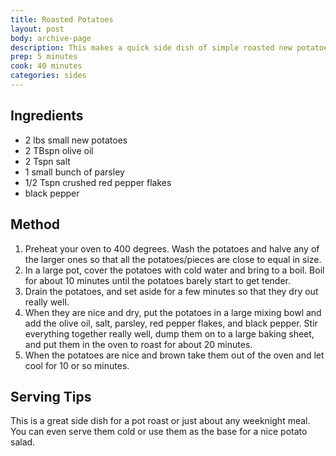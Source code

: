 ```yaml
---
title: Roasted Potatoes
layout: post
body: archive-page
description: This makes a quick side dish of simple roasted new potatoes with olive oil and parsley. Parboiling the potatoes first really makes the whole thing, so don't skip this step.
prep: 5 minutes
cook: 40 minutes
categories: sides
---
```


## Ingredients
- 2 lbs small new potatoes
- 2 TBspn olive oil
- 2 Tspn salt
- 1 small bunch of parsley
- 1/2 Tspn crushed red pepper flakes
- black pepper

## Method
1. Preheat your oven to 400 degrees. Wash the potatoes and halve any of the larger ones so that all the potatoes/pieces are close to equal in size.
2. In a large pot, cover the potatoes with cold water and bring to a boil. Boil for about 10 minutes until the potatoes barely start to get tender.
3. Drain the potatoes, and set aside for a few minutes so that they dry out really well.
4. When they are nice and dry, put the potatoes in a large mixing bowl and add the olive oil, salt, parsley, red pepper flakes, and black pepper. Stir everything together really well, dump them on to a large baking sheet, and put them in the oven to roast for about 20 minutes.
5. When the potatoes are nice and brown take them out of the oven and let cool for 10 or so minutes.

## Serving Tips
This is a great side dish for a pot roast or just about any weeknight meal. You can even serve them cold or use them as the base for a nice potato salad.